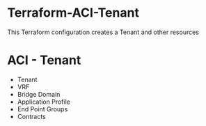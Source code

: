 # Terraform-ACI-Tenant

This Terraform configuration creates a Tenant and other resources

# ACI - Tenant

* Tenant
* VRF
* Bridge Domain
* Application Profile
* End Point Groups
* Contracts
